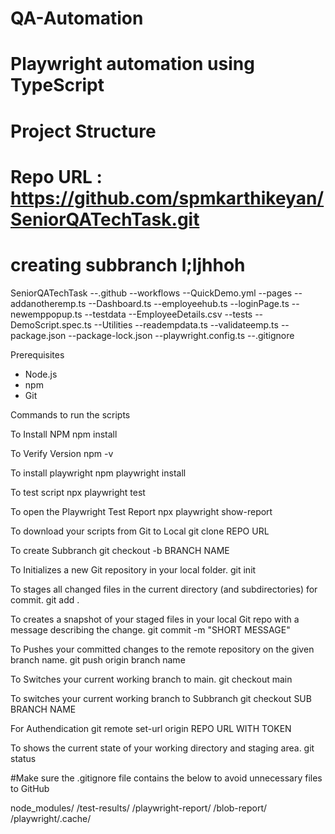 # QA-Automation
# Playwright automation using TypeScript
# Project Structure
# Repo URL : https://github.com/spmkarthikeyan/SeniorQATechTask.git
# creating subbranch l;ljhhoh

SeniorQATechTask
--.github
  --workflows
     --QuickDemo.yml
--pages
  --addanotheremp.ts
  --Dashboard.ts
  --employeehub.ts
  --loginPage.ts
  --newemppopup.ts
--testdata
  --EmployeeDetails.csv
--tests
  --DemoScript.spec.ts
--Utilities
  --readempdata.ts
  --validateemp.ts
--package.json
--package-lock.json
--playwright.config.ts
--.gitignore


Prerequisites

- Node.js
- npm
- Git

Commands to run the scripts

To Install NPM
  npm install  
  
To Verify Version
  npm -v
  
To install playwright
  npm playwright install
  
To test script
  npx playwright test
  
To open the Playwright Test Report
  npx playwright show-report

To download your scripts from Git to Local
  git clone REPO URL
  
To create Subbranch
  git checkout -b BRANCH NAME

To Initializes a new Git repository in your local folder.
  git init

To stages all changed files in the current directory (and subdirectories) for commit.
  git add .

To creates a snapshot of your staged files in your local Git repo with a message describing the change.
  git commit -m "SHORT MESSAGE"

To Pushes your committed changes to the remote repository on the given branch name.
  git push origin branch name

To Switches your current working branch to main.
  git checkout main

To switches your current working branch to Subbranch
  git checkout SUB BRANCH NAME

For Authendication
git remote set-url origin REPO URL WITH TOKEN

To shows the current state of your working directory and staging area.
  git status


#Make sure the .gitignore file contains the below to avoid unnecessary files to GitHub

node_modules/
/test-results/
/playwright-report/
/blob-report/
/playwright/.cache/











